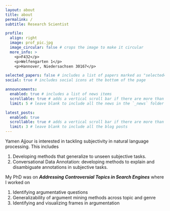 ```yaml
---
layout: about
title: about
permalink: /
subtitle: Research Scientist

profile:
  align: right
  image: prof_pic.jpg
  image_circular: false # crops the image to make it circular
  more_info: >
    <p>F432</p>
    <p>Welfengarten 1</p>
    <p>Hannover, Niedersachsen 30167</p>

selected_papers: false # includes a list of papers marked as "selected={true}"
social: true # includes social icons at the bottom of the page

announcements:
  enabled: true # includes a list of news items
  scrollable: true # adds a vertical scroll bar if there are more than 3 news items
  limit: 5 # leave blank to include all the news in the `_news` folder

latest_posts:
  enabled: true
  scrollable: true # adds a vertical scroll bar if there are more than 3 new posts items
  limit: 3 # leave blank to include all the blog posts
---
```


Yamen Ajjour is interested in tackling subjectivity in natural language processing. This includes
1. Developing methods that generalize to unseen subjective tasks.
2. Conversational Data Annotation: developing methods to explain and disambiguate annotations in subjective tasks.

My PhD was on ***Addressing Controversial Topics in Search Engines*** where I worked on 

1. Identifying argumentative questions 
2. Generalizability of argument mining methods across topic and genre
3. Identifying and visualizing frames in argumentation
